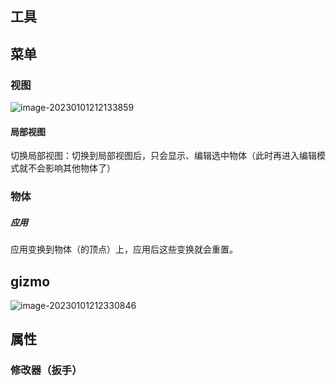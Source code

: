 ## 工具

## 菜单

### 视图

![image-20230101212133859](https://fastly.jsdelivr.net/gh/YuzikiRain/ImageBed/img/202301012121007.png)

#### 局部视图

切换局部视图：切换到局部视图后，只会显示、编辑选中物体（此时再进入编辑模式就不会影响其他物体了）

### 物体

##### 应用

应用变换到物体（的顶点）上，应用后这些变换就会重置。

## gizmo

![image-20230101212330846](https://fastly.jsdelivr.net/gh/YuzikiRain/ImageBed/img/202301012123896.png)

### 

## 属性

### 修改器（扳手）

